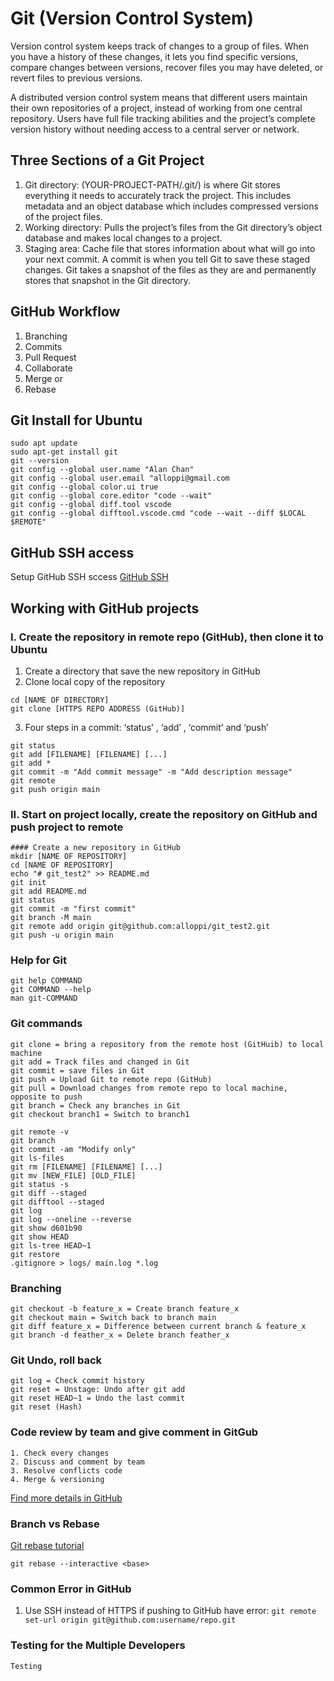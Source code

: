 # Git (Version Control System)

Version control system keeps track of changes to a group of files. When you have a history of these changes, it lets you find specific versions, compare changes between versions, recover files you may have deleted, or revert files to previous versions.

A distributed version control system means that different users maintain their own repositories of a project, instead of working from one central repository. Users have full file tracking abilities and the project’s complete version history without needing access to a central server or network.

## Three Sections of a Git Project
1. Git directory: (YOUR-PROJECT-PATH/.git/) is where Git stores everything it needs to accurately track the project. This includes metadata and an object database which includes compressed versions of the project files.
2. Working directory: Pulls the project’s files from the Git directory’s object database and makes local changes to a project.
3. Staging area: Cache file that stores information about what will go into your next commit. A commit is when you tell Git to save these staged changes. Git takes a snapshot of the files as they are and permanently stores that snapshot in the Git directory.

## GitHub Workflow
1. Branching
2. Commits
3. Pull Request
4. Collaborate
5. Merge or 
6. Rebase


## Git Install for Ubuntu
```
sudo apt update
sudo apt-get install git
git --version
git config --global user.name "Alan Chan"
git config --global user.email "alloppi@gmail.com
git config --global color.ui true
git config --global core.editor "code --wait"
git config --global diff.tool vscode
git config --global difftool.vscode.cmd "code --wait --diff $LOCAL $REMOTE"
```

## GitHub SSH access
Setup GitHub SSH sccess [GitHub SSH](https://docs.github.com/en/authentication/connecting-to-github-with-ssh)

## Working with GitHub projects
### I. Create the repository in remote repo (GitHub), then clone it to Ubuntu
1. Create a directory that save the new repository in GitHub
2. Clone local copy of the repository
```
cd [NAME OF DIRECTORY]
git clone [HTTPS REPO ADDRESS (GitHub)]
```
3. Four steps in a commit: ‘status’ , ‘add’ , ‘commit’ and ‘push’
```
git status
git add [FILENAME] [FILENAME] [...]
git add *
git commit -m "Add commit message" -m "Add description message"
git remote
git push origin main
```
### II. Start on project locally, create the repository on GitHub and push project to remote
```
#### Create a new repository in GitHub
mkdir [NAME OF REPOSITORY]
cd [NAME OF REPOSITORY]
echo "# git_test2" >> README.md
git init
git add README.md
git status
git commit -m "first commit"
git branch -M main
git remote add origin git@github.com:alloppi/git_test2.git
git push -u origin main
```

### Help for Git
```
git help COMMAND
git COMMAND --help
man git-COMMAND
```

### Git commands
```
git clone = bring a repository from the remote host (GitHuib) to local machine
git add = Track files and changed in Git
git commit = save files in Git
git push = Upload Git to remote repo (GitHub)
git pull = Download changes from remote repo to local machine, opposite to push
git branch = Check any branches in Git
git checkout branch1 = Switch to branch1

git remote -v
git branch
git commit -am "Modify only"
git ls-files
git rm [FILENAME] [FILENAME] [...]
git mv [NEW_FILE] [OLD_FILE]
git status -s
git diff --staged
git difftool --staged
git log
git log --oneline --reverse
git show d601b90
git show HEAD
git ls-tree HEAD~1
git restore
.gitignore > logs/ main.log *.log
```

### Branching
```
git checkout -b feature_x = Create branch feature_x
git checkout main = Switch back to branch main
git diff feature_x = Difference between current branch & feature_x
git branch -d feather_x = Delete branch feather_x
```

### Git Undo, roll back
```
git log = Check commit history
git reset = Unstage: Undo after git add
git reset HEAD~1 = Undo the last commit
git reset (Hash)
```

### Code review by team and give comment in GitGub
```
1. Check every changes
2. Discuss and comment by team
3. Resolve conflicts code
4. Merge & versioning
```
[Find more details in GitHub](https://github.com/features/code-review)


### Branch vs Rebase
[Git rebase tutorial](https://www.atlassian.com/git/tutorials/rewriting-history/git-rebase)
```
git rebase --interactive <base>
```

### Common Error in GitHub
1. Use SSH instead of HTTPS if pushing to GitHub have error: 
`
git remote set-url origin git@github.com:username/repo.git
`

### Testing for the Multiple Developers
`
Testing
`
